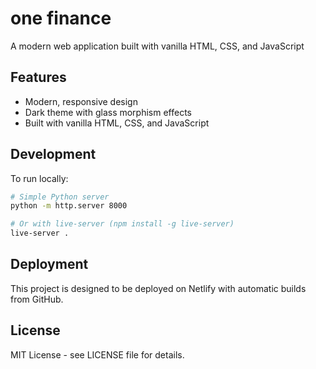 # one finance

A modern web application built with vanilla HTML, CSS, and JavaScript

## Features

- Modern, responsive design
- Dark theme with glass morphism effects
- Built with vanilla HTML, CSS, and JavaScript




## Development

To run locally:

```bash
# Simple Python server
python -m http.server 8000

# Or with live-server (npm install -g live-server)
live-server .
```

## Deployment

This project is designed to be deployed on Netlify with automatic builds from GitHub.

## License

MIT License - see LICENSE file for details.
